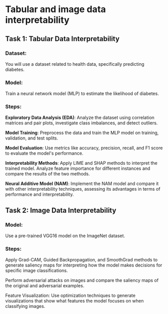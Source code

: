 # Tabular and image data interpretability

## Task 1: Tabular Data Interpretability
### Dataset: 
You will use a dataset related to health data, specifically predicting diabetes.

### Model: 
Train a neural network model (MLP) to estimate the likelihood of diabetes.

### Steps:

**Exploratory Data Analysis (EDA)**: Analyze the dataset using correlation matrices and pair plots, investigate class imbalances, and detect outliers.

**Model Training**: Preprocess the data and train the MLP model on training, validation, and test splits.

**Model Evaluation**: Use metrics like accuracy, precision, recall, and F1 score to evaluate the model's performance.

**Interpretability Methods**: Apply LIME and SHAP methods to interpret the trained model. Analyze feature importance for different instances and compare the results of the two methods.

**Neural Additive Model (NAM)**: Implement the NAM model and compare it with other interpretability techniques, assessing its advantages in terms of performance and interpretability.
## Task 2: Image Data Interpretability
### Model: 
Use a pre-trained VGG16 model on the ImageNet dataset.

### Steps:

Apply Grad-CAM, Guided Backpropagation, and SmoothGrad methods to generate saliency maps for interpreting how the model makes decisions for specific image classifications.

Perform adversarial attacks on images and compare the saliency maps of the original and adversarial examples.


Feature Visualization: Use optimization techniques to generate visualizations that show what features the model focuses on when classifying images.
